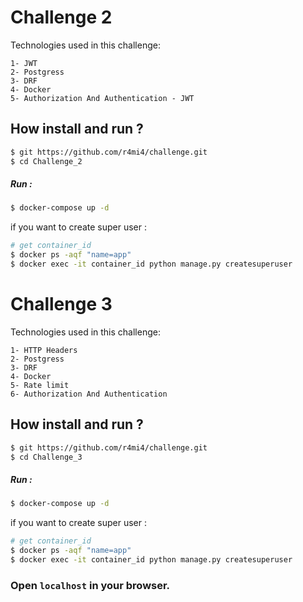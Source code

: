 
# Challenge 2

Technologies used in this challenge:

    1- JWT
    2- Postgress
    3- DRF
    4- Docker
    5- Authorization And Authentication - JWT

## How install and run ?
```bash
$ git https://github.com/r4mi4/challenge.git
$ cd Challenge_2
```
##### Run :
```bash
$ docker-compose up -d
```
if you want to create super user :
```bash
# get container_id
$ docker ps -aqf "name=app"
$ docker exec -it container_id python manage.py createsuperuser
```
# Challenge 3

Technologies used in this challenge:

    1- HTTP Headers
    2- Postgress
    3- DRF 
    4- Docker 
    5- Rate limit 
    6- Authorization And Authentication 

## How install and run ?
```bash
$ git https://github.com/r4mi4/challenge.git
$ cd Challenge_3
```
##### Run :
```bash
$ docker-compose up -d
```
if you want to create super user :
```bash
# get container_id
$ docker ps -aqf "name=app"
$ docker exec -it container_id python manage.py createsuperuser
```


### Open ``localhost`` in your browser.